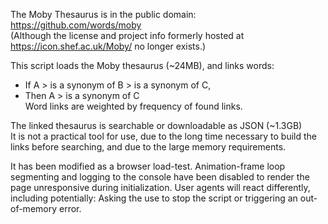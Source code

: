 The Moby Thesaurus is in the public domain: https://github.com/words/moby  
(Although the license and project info formerly hosted at https://icon.shef.ac.uk/Moby/ no longer exists.)  

This script loads the Moby thesaurus (~24MB), and links words:  
- If A > is a synonym of B > is a synonym of C,  
- Then A > is a synonym of C  
Word links are weighted by frequency of found links.

The linked thesaurus is searchable or downloadable as JSON (~1.3GB)  
It is not a practical tool for use, due to the long time necessary to build the links before searching, and due to the large memory requirements.

It has been modified as a browser load-test. Animation-frame loop segmenting and logging to the console have been disabled to render the page unresponsive during initialization. User agents will react differently, including potentially: Asking the use to stop the script or triggering an out-of-memory error.